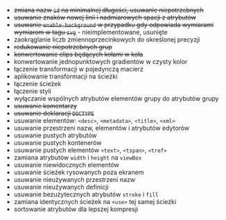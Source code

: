 - ~~zmiana nazw `id` na minimalnej długości, usuwanie niepotrzebnych~~
- ~~usuwanie znaków nowej linii i nadmiarowych spacji z atrybutów~~
- ~~usuwanie `enable-background` w przypadku gdy odpowiada wymiarami wymiarom w tagu `svg`~~ - nieimplementowane, usunięte
- zaokrąglanie liczb zmiennoprzecinkowych do określonej precyzji
- ~~redukowanie niepotrzebnych grup~~
- ~~konwertowanie elips będących kołami w koła~~
- konwertowanie jednopunktowych gradientów w czysty kolor
- łączenie transformacji w pojedynczą macierz
- aplikowanie transformacji na ścieżki
- łączenie ścieżek
- łączenie styli
- wyłączanie wspólnych atrybutów elementów grupy do atrybutów grupy
- ~~usuwanie komentarzy~~
- ~~usuwanie deklaracji `DOCTYPE`~~
- usuwanie elementów: `<desc>`, `<metadata>`, `<title>`, `<xml>`
- usuwanie przestrzeni nazw, elementów i atrybutów edytorów
- usuwanie pustych atrybutów
- usuwanie pustych kontenerów
- usuwanie pustych elementów `<text>`, `<tspan>`, `<tref>`
- zamiana atrybutów `width` i `height` na `viewBox`
- usuwanie niewidocznych elementów
- usuwanie ścieżek rysowanych poza ekranem
- usuwanie nieużywanych przestrzeni nazw
- usuwanie nieużywanych definicji
- usuwanie bezużytecznych atrybutów `stroke` i `fill`
- zamiana identycznych ścieżek na `<use>` tej samej ścieżki
- sortowanie atrybutów dla lepszej kompresji
